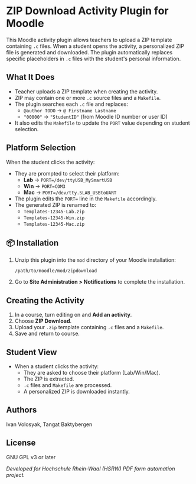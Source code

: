 # ZIP Download Activity Plugin for Moodle

This Moodle activity plugin allows teachers to upload a ZIP template containing `.c` files. When a student opens the activity, a personalized ZIP file is generated and downloaded. The plugin automatically replaces specific placeholders in `.c` files with the student's personal information.

##  What It Does
- Teacher uploads a ZIP template when creating the activity.
- ZIP may contain one or more `.c` source files and a `Makefile`.
- The plugin searches each `.c` file and replaces:
  - `@author TODO` → `@ Firstname Lastname`
  - `"00000"` → `"StudentID"` (from Moodle ID number or user ID)
- It also edits the `Makefile` to update the `PORT` value depending on student selection.

##  Platform Selection
When the student clicks the activity:
- They are prompted to select their platform:
  - **Lab** → `PORT=/dev/ttyUSB_MySmartUSB`
  - **Win** → `PORT=COM3`
  - **Mac** → `PORT=/dev/tty.SLAB_USBtoUART`
- The plugin edits the `PORT=` line in the `Makefile` accordingly.
- The generated ZIP is renamed to:
  - `Templates-12345-Lab.zip`
  - `Templates-12345-Win.zip`
  - `Templates-12345-Mac.zip`

## 📦 Installation
1. Unzip this plugin into the `mod` directory of your Moodle installation:
   ```
   /path/to/moodle/mod/zipdownload
   ```
2. Go to **Site Administration > Notifications** to complete the installation.

##  Creating the Activity
1. In a course, turn editing on and **Add an activity**.
2. Choose **ZIP Download**.
3. Upload your `.zip` template containing `.c` files and a `Makefile`.
4. Save and return to course.

## Student View
- When a student clicks the activity:
  - They are asked to choose their platform (Lab/Win/Mac).
  - The ZIP is extracted.
  - `.c` files and `Makefile` are processed.
  - A personalized ZIP is downloaded instantly.


## Authors
Ivan Volosyak, Tangat Baktybergen

## License
GNU GPL v3 or later

*Developed for Hochschule Rhein-Waal (HSRW) PDF form automation project.*
